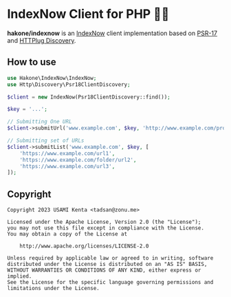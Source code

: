 # IndexNow Client for PHP 🏃‍♀️

**hakone/indexnow** is an [IndexNow] client implementation based on [PSR-17] and [HTTPlug Discovery].

## How to use

```php
use Hakone\IndexNow\IndexNow;
use Http\Discovery\Psr18ClientDiscovery;

$client = new IndexNow(Psr18ClientDiscovery::find());

$key = '...';

// Submitting One URL
$client->submitUrl('www.example.com', $key, 'http://www.example.com/product.html');

// Submitting set of URLs
$client->submitList('www.example.com', $key, [
    'https://www.example.com/url1',
    'https://www.example.com/folder/url2',
    'https://www.example.com/url3',
]);
```

## Copyright

```
Copyright 2023 USAMI Kenta <tadsan@zonu.me>

Licensed under the Apache License, Version 2.0 (the "License");
you may not use this file except in compliance with the License.
You may obtain a copy of the License at

    http://www.apache.org/licenses/LICENSE-2.0

Unless required by applicable law or agreed to in writing, software
distributed under the License is distributed on an "AS IS" BASIS,
WITHOUT WARRANTIES OR CONDITIONS OF ANY KIND, either express or implied.
See the License for the specific language governing permissions and
limitations under the License.
```

[PSR-17]: https://www.php-fig.org/psr/psr-17/
[IndexNow]: https://www.indexnow.org/
[HTTPlug Discovery]: https://github.com/php-http/discovery
